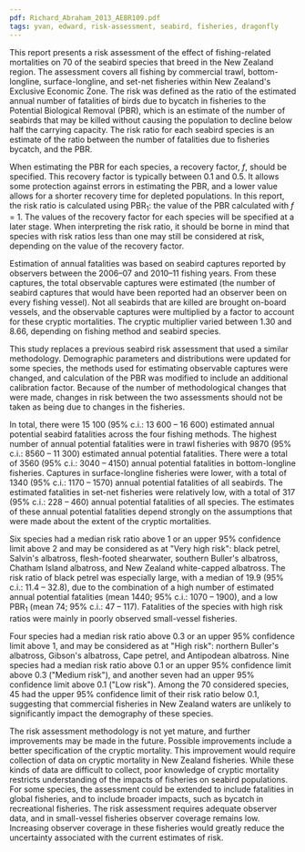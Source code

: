 ```yaml
---
pdf: Richard_Abraham_2013_AEBR109.pdf
tags: yvan, edward, risk-assessment, seabird, fisheries, dragonfly
---
```

This report presents a risk assessment of the effect of fishing-related mortalities on 70 of the seabird
species that breed in the New Zealand region. The assessment covers all fishing by commercial trawl,
bottom-longline, surface-longline, and set-net fisheries within New Zealand's Exclusive Economic Zone.
The risk was defined as the ratio of the estimated annual number of fatalities of birds due to bycatch in
fisheries to the Potential Biological Removal (PBR), which is an estimate of the number of seabirds
that may be killed without causing the population to decline below half the carrying capacity. The risk
ratio for each seabird species is an estimate of the ratio between the number of fatalities due to fisheries
bycatch, and the PBR.

When estimating the PBR for each species, a recovery factor, *f*, should be specified. This recovery factor
is typically between 0.1 and 0.5. It allows some protection against errors in estimating the PBR, and a
lower value allows for a shorter recovery time for depleted populations. In this report, the risk ratio is
calculated using PBR<sub>1</sub>: the value of the PBR calculated with *f* = 1. The values of the recovery factor
for each species will be specified at a later stage. When interpreting the risk ratio, it should be borne in
mind that species with risk ratios less than one may still be considered at risk, depending on the value of
the recovery factor.

Estimation of annual fatalities was based on seabird captures reported by observers between the 2006–07
and 2010–11 fishing years. From these captures, the total observable captures were estimated (the
number of seabird captures that would have been reported had an observer been on every fishing vessel).
Not all seabirds that are killed are brought on-board vessels, and the observable captures were multiplied
by a factor to account for these cryptic mortalities. The cryptic multiplier varied between 1.30 and 8.66,
depending on fishing method and seabird species.

This study replaces a previous seabird risk assessment that used a similar methodology. Demographic
parameters and distributions were updated for some species, the methods used for estimating observable
captures were changed, and calculation of the PBR was modified to include an additional calibration
factor. Because of the number of methodological changes that were made, changes in risk between the
two assessments should not be taken as being due to changes in the fisheries.

In total, there were 15 100 (95% c.i.: 13 600 – 16 600) estimated annual potential seabird fatalities
across the four fishing methods. The highest number of annual potential fatalities were in trawl fisheries
with 9870 (95% c.i.: 8560 – 11 300) estimated annual potential fatalities. There were a total of 3560
(95% c.i.: 3040 – 4150) annual potential fatalities in bottom-longline fisheries. Captures in surface-longline
fisheries were lower, with a total of 1340 (95% c.i.: 1170 – 1570) annual potential fatalities of
all seabirds. The estimated fatalities in set-net fisheries were relatively low, with a total of 317 (95%
c.i.: 228 – 460) annual potential fatalities of all species. The estimates of these annual potential fatalities
depend strongly on the assumptions that were made about the extent of the cryptic mortalities.

Six species had a median risk ratio above 1 or an upper 95% confidence limit above 2 and may be
considered as at "Very high risk": black petrel, Salvin's albatross, flesh-footed shearwater, southern
Buller's albatross, Chatham Island albatross, and New Zealand white-capped albatross. The risk ratio of
black petrel was especially large, with a median of 19.9 (95% c.i.: 11.4 – 32.8), due to the combination
of a high number of estimated annual potential fatalities (mean 1440; 95% c.i.: 1070 – 1900), and a low PBR<sub>1</sub> (mean 74; 95% c.i.: 47 – 117). Fatalities of the species with high risk ratios were mainly in poorly observed small-vessel fisheries.

Four species had a median risk ratio above 0.3 or an upper 95% confidence limit above 1, and may be
considered as at "High risk": northern Buller's albatross, Gibson's albatross, Cape petrel, and Antipodean
albatross. Nine species had a median risk ratio above 0.1 or an upper 95% confidence limit above 0.3
("Medium risk"), and another seven had an upper 95% confidence limit above 0.1 ("Low risk"). Among
the 70 considered species, 45 had the upper 95% confidence limit of their risk ratio below 0.1, suggesting
that commercial fisheries in New Zealand waters are unlikely to significantly impact the demography of
these species.

The risk assessment methodology is not yet mature, and further improvements may be made in the future.
Possible improvements include a better specification of the cryptic mortality. This improvement would
require collection of data on cryptic mortality in New Zealand fisheries. While these kinds of data are
difficult to collect, poor knowledge of cryptic mortality restricts understanding of the impacts of fisheries
on seabird populations. For some species, the assessment could be extended to include fatalities in global
fisheries, and to include broader impacts, such as bycatch in recreational fisheries. The risk assessment
requires adequate observer data, and in small-vessel fisheries observer coverage remains low. Increasing
observer coverage in these fisheries would greatly reduce the uncertainty associated with the current
estimates of risk.
